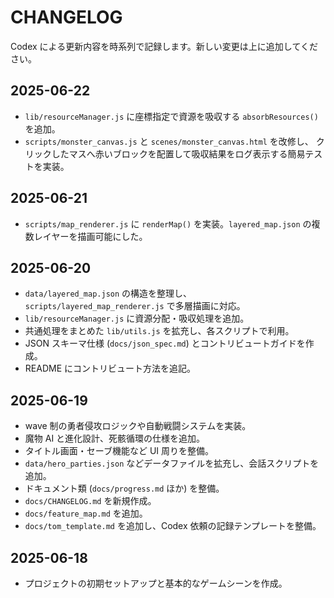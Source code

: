 # CHANGELOG

Codex による更新内容を時系列で記録します。新しい変更は上に追加してください。

## 2025-06-22
- `lib/resourceManager.js` に座標指定で資源を吸収する `absorbResources()` を追加。
- `scripts/monster_canvas.js` と `scenes/monster_canvas.html` を改修し、
  クリックしたマスへ赤いブロックを配置して吸収結果をログ表示する簡易テストを実装。

## 2025-06-21
- `scripts/map_renderer.js` に `renderMap()` を実装。`layered_map.json` の複数レイヤーを描画可能にした。

## 2025-06-20
- `data/layered_map.json` の構造を整理し、`scripts/layered_map_renderer.js` で多層描画に対応。
- `lib/resourceManager.js` に資源分配・吸収処理を追加。
- 共通処理をまとめた `lib/utils.js` を拡充し、各スクリプトで利用。
- JSON スキーマ仕様 (`docs/json_spec.md`) とコントリビュートガイドを作成。
- README にコントリビュート方法を追記。

## 2025-06-19
- wave 制の勇者侵攻ロジックや自動戦闘システムを実装。
- 魔物 AI と進化設計、死骸循環の仕様を追加。
- タイトル画面・セーブ機能など UI 周りを整備。
- `data/hero_parties.json` などデータファイルを拡充し、会話スクリプトを追加。
- ドキュメント類 (`docs/progress.md` ほか) を整備。
- `docs/CHANGELOG.md` を新規作成。
- `docs/feature_map.md` を追加。
- `docs/tom_template.md` を追加し、Codex 依頼の記録テンプレートを整備。

## 2025-06-18
- プロジェクトの初期セットアップと基本的なゲームシーンを作成。
